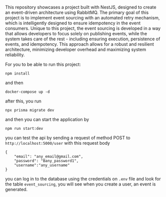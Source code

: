 
This repository showcases a project built with NestJS, designed to create an event-driven architecture using RabbitMQ. The primary goal of this project is to implement event sourcing with an automated retry mechanism, which is intelligently designed to ensure idempotency in the event consumers. Unique to this project, the event sourcing is developed in a way that allows developers to focus solely on publishing events, while the system takes care of the rest - including ensuring execution, persistence of events, and idempotency. This approach allows for a robust and resilient architecture, minimizing developer overhead and maximizing system reliability.

For you to be able to run this project:

``` 
npm install
```
and then
``` 
docker-compose up -d
```
after this, you run
```
npx prisma migrate dev
```
and then you can start the application by
``` 
npm run start:dev
```

you can test the api by sending a request of method POST to  `http://localhost:5000/user` with this request body
```
{
	"email": "any_email@gmail.com",
	"password": "Bany_password1",
	"username":"any_username"
}
```
you can log in to the database using the credentials on `.env` file and look for the table `event_sourcing`, you will see when you create a user, an event is generated.
